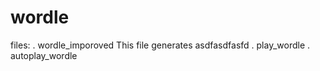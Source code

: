 # wordle


files:
. wordle_imporoved
  This file generates asdfasdfasfd
. play_wordle
. autoplay_wordle
